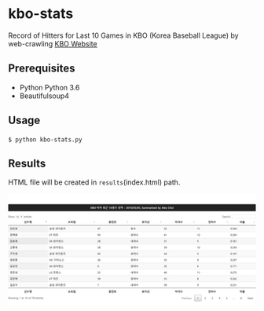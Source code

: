 # kbo-stats
Record of Hitters for Last 10 Games in KBO (Korea Baseball League) by web-crawling [KBO Website](https://www.koreabaseball.com)

## Prerequisites
* Python Python 3.6
* Beautifulsoup4

## Usage
```
$ python kbo-stats.py
```

## Results
HTML file will be created in `results`(index.html) path.

![Result](images/result.JPG)
